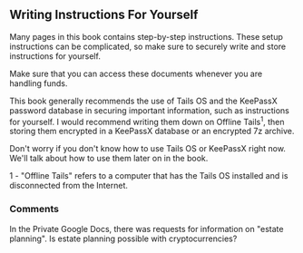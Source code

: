 ## Writing Instructions For Yourself

Many pages in this book contains step-by-step instructions. These setup instructions can be complicated, so make sure to securely write and store instructions for yourself.

Make sure that you can access these documents whenever you are handling funds.

This book generally recommends the use of Tails OS and the KeePassX password database in securing important information, such as instructions for yourself. I would recommend writing them down on Offline Tails<sup>1</sup>, then storing them encrypted in a KeePassX database or an encrypted 7z archive.

Don't worry if you don't know how to use Tails OS or KeePassX right now. We'll talk about how to use them later on in the book.

1 - "Offline Tails" refers to a computer that has the Tails OS installed and is disconnected from the Internet.

### Comments
In the Private Google Docs, there was requests for information on "estate planning". Is estate planning possible with cryptocurrencies?